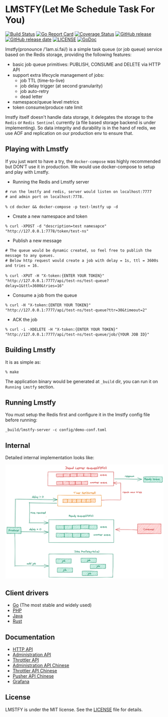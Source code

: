 # LMSTFY(Let Me Schedule Task For You) 
[![Build Status](https://github.com/bitleak/lmstfy/workflows/Lmstfy%20Actions/badge.svg)](https://github.com/bitleak/lmstfy/actions)  [![Go Report Card](https://goreportcard.com/badge/github.com/bitleak/lmstfy)](https://goreportcard.com/report/github.com/bitleak/lmstfy) [![Coverage Status](https://coveralls.io/repos/github/bitleak/lmstfy/badge.svg?branch=add-coverage-reports)](https://coveralls.io/github/bitleak/lmstfy?branch=add-coverage-reports) [![GitHub release](https://img.shields.io/github/tag/bitleak/lmstfy.svg?label=release)](https://github.com/bitleak/lmstfy/releases) [![GitHub release date](https://img.shields.io/github/release-date/bitleak/lmstfy.svg)](https://github.com/bitleak/lmstfy/releases) [![LICENSE](https://img.shields.io/github/license/bitleak/lmstfy.svg)](https://github.com/bitleak/lmstfy/blob/master/LICENSE) [![GoDoc](https://img.shields.io/badge/Godoc-reference-blue.svg)](https://godoc.org/github.com/bitleak/lmstfy)

lmstfy(pronounce /'lam.si.fai/) is a simple task queue (or job queue) service based on the Redis storage, providing the following features:

- basic job queue primitives: PUBLISH, CONSUME and DELETE via HTTP API
- support extra lifecycle management of jobs:
    * job TTL (time-to-live)
    * job delay trigger (at second granularity)
    * job auto-retry
    * dead letter
- namespace/queue level metrics
- token consume/produce rate limit

lmstfy itself doesn't handle data storage, it delegates the storage to the `Redis` or `Redis Sentinel` currently (a file based
storage backend is under implementing). So data integrity and durability is in the hand of redis,
we use AOF and replication on our production env to ensure that.

## Playing with Lmstfy 

If you just want to have a try, the `docker-compose` was highly recommended but DON'T use it in production. 
We would use docker-compose to setup and play with Lmstfy.

* Running the Redis and Lmstfy server 
```shell
# run the lmstfy and redis, server would listen on localhost:7777
# and admin port on localhost:7778.

% cd docker && docker-compose -p test-lmstfy up -d
```
* Create a new namespace and token
```shell
% curl -XPOST -d "description=test namesapce" "http://127.0.0.1:7778/token/test-ns" 
```

* Publish a new message
```shell
# The queue would be dynamic created, so feel free to publish the message to any queues.
# Below http request would create a job with delay = 1s, ttl = 3600s and tries = 16.

% curl -XPUT -H "X-token:{ENTER YOUR TOKEN}" "http://127.0.0.1:7777/api/test-ns/test-queue?delay=1&ttl=3600&tries=16" 
```

* Consume a job from the queue

```shell
% curl -H "X-token:{ENTER YOUR TOKEN}" "http://127.0.0.1:7777/api/test-ns/test-queue?ttr=30&timeout=2" 
```

* ACK the job
```shell
% curl -i -XDELETE -H "X-token:{ENTER YOUR TOKEN}" "http://127.0.0.1:7777/api/test-ns/test-queue/job/{YOUR JOB ID}" 
```

## Building Lmstfy

It is as simple as:

```shell
% make
```

The application binary would be generated at `_build` dir, you can run it on `Running Lmstfy` section.

## Running Lmstfy

You must setup the Redis first and configure it in the lmstfy config file before running:

```
_build/lmstfy-server -c config/demo-conf.toml
```

## Internal

Detailed internal implementation looks like:

![lmstfy internal](https://raw.githubusercontent.com/bitleak/lmstfy/master/doc/lmstfy-internal.png)

## Client drivers

* [Go](https://github.com/bitleak/lmstfy/tree/master/client) (The most stable and widely used)
* [PHP](https://github.com/bitleak/php-lmstfy-client)
* [Java](https://github.com/bitleak/java-lmstfy-client)
* [Rust](https://github.com/bitleak/rust-lmstfy-client)

## Documentation

* [HTTP API](https://github.com/bitleak/lmstfy/blob/master/doc/API.md)
* [Administration API](https://github.com/bitleak/lmstfy/blob/master/doc/administration.en.md)
* [Throttler API](https://github.com/bitleak/lmstfy/blob/master/doc/throttler.en.md)
* [Administration API Chinese](https://github.com/bitleak/lmstfy/blob/master/doc/administration.cn.md)
* [Throttler API Chinese](https://github.com/bitleak/lmstfy/blob/master/doc/throttler.cn.md)
* [Pusher API Chinese](https://github.com/bitleak/lmstfy/blob/master/doc/pusher.cn.md)
* [Grafana](https://grafana.com/grafana/dashboards/12748)

## License
LMSTFY is under the MIT license. See the [LICENSE](https://github.com/bitleak/lmstfy/blob/master/LICENSE) file for details.

